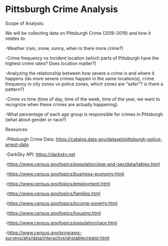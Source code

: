 # Pittsburgh Crime Analysis

Scope of Analysis: 

We will be collecting data on Pittsburgh Crime (2016-2019) and how it relates to:

-Weather (rain, snow, sunny, when is there more crime?)

-Crime frequency vs Incident location (which parts of Pittsburgh have the highest crime rates? Does location matter?)

-Analyzing the relationship between how severe a crime is and where it happens (do more severe crimes happen in the same    location(s), crime frequency in city zones vs police zones, which zones are “safer”? is there a pattern?)

-Crime vs time (time of day, time of the week, time of the year, we want to recognize when these crimes are actually happening).

-What percentage of each age group is responsible for crimes in Pittsburgh (what about gender or race?)

Resources

-Pittsburgh Crime Data: https://catalog.data.gov/dataset/pittsburgh-police-arrest-data

-DarkSky API: https://darksky.net

-https://www.census.gov/topics/population/age-and-sex/data/tables.html

-https://www.census.gov/topics/business-economy.html

-https://www.census.gov/topics/employment.html

-https://www.census.gov/topics/families.html

-https://www.census.gov/topics/income-poverty.html

-https://www.census.gov/topics/housing.html

-https://www.census.gov/topics/population/race.html

-https://www.census.gov/programs-surveys/ahs/data/interactive/ahstablecreator.html

